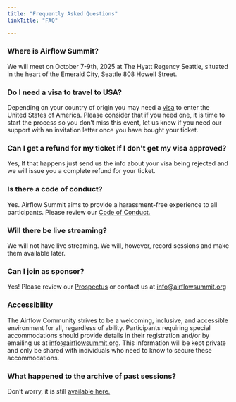 ```yaml
---
title: "Frequently Asked Questions"
linkTitle: "FAQ"

---
```


### Where is Airflow Summit?

We will meet on October 7-9th, 2025 at The Hyatt Regency Seattle, situated in the heart of the Emerald City, Seattle 808 Howell Street.

### Do I need a visa to travel to USA?

Depending on your country of origin you may need a [visa](/visa-letter-request) to enter the United States of America. Please consider that if you need one, it is time to start the process so you don’t miss this event, let us know if you need our support with an invitation letter once you have bought your ticket.

### Can I get a refund for my ticket if I don't get my visa approved?

Yes, If that happens just send us the info about your visa being rejected and we will issue you a complete refund for your ticket.


### Is there a code of conduct?

Yes. Airflow Summit aims to provide a harassment-free experience to all participants. Please review our [Code of Conduct.](/coc)

### Will there be live streaming?

We will not have live streaming. We will, however, record sessions and make them available later.

### Can I join as sponsor?
Yes! Please review our [Prospectus](/docs/airflowsummit2025-prospectus-v1.1.pdf) or contact us at info@airflowsummit.org

### Accessibility

The Airflow Community strives to be a welcoming, inclusive, and accessible environment for all, regardless of ability. Participants requiring special accommodations should provide details in their registration and/or by emailing us at info@airflowsummit.org. This information will be kept private and only be shared with individuals who need to know to secure these accommodations.

### What happened to the archive of past sessions?

Don’t worry, it is still [available here.](/sessions)

